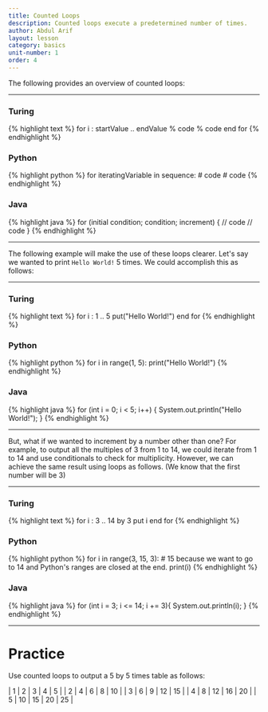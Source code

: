 ```yaml
---
title: Counted Loops
description: Counted loops execute a predetermined number of times.
author: Abdul Arif
layout: lesson
category: basics
unit-number: 1
order: 4
---
```


The following provides an overview of counted loops:

---

### Turing
{% highlight text %}
for i : startValue .. endValue
	% code
	% code
end for
{% endhighlight %}

### Python
{% highlight python %}
for iteratingVariable in sequence:
	# code
	# code
{% endhighlight %}

### Java
{% highlight java %}
for (initial condition; condition; increment) {
	// code
	// code
}
{% endhighlight %}

---

The following example will make the use of these loops clearer. Let's say we wanted to print ``Hello World!`` 5 times. We could accomplish this as follows:

---

### Turing
{% highlight text %}
for i : 1 .. 5
	put("Hello World!")
end for
{% endhighlight %}

### Python
{% highlight python %}
for i in range(1, 5):
	print("Hello World!")
{% endhighlight %}

### Java
{% highlight java %}
for (int i = 0; i < 5; i++) {
	System.out.println("Hello World!");
}
{% endhighlight %}

---

But, what if we wanted to increment by a number other than one? For example, to output all the multiples of 3 from 1 to 14, we could iterate from 1 to 14 and use conditionals to check for multiplicity. However, we can achieve the same result using loops as follows. (We know that the first number will be 3)

---

### Turing
{% highlight text %}
for i : 3 .. 14 by 3
	put i
end for
{% endhighlight %}

### Python
{% highlight python %}
for i in range(3, 15, 3): # 15 because we want to go to 14 and Python's ranges are closed at the end.
	print(i)
{% endhighlight %}

### Java
{% highlight java %}
for (int i = 3; i <= 14; i += 3){
	System.out.println(i);
}
{% endhighlight %}

---

# Practice
Use counted loops to output a 5 by 5 times table as follows:

| 1 | 2 | 3 | 4 | 5 |
| 2 | 4 | 6 | 8 | 10 |
| 3 | 6 | 9 | 12 | 15 |
| 4 | 8 | 12 | 16 | 20 |
| 5 | 10 | 15 | 20 | 25 |
